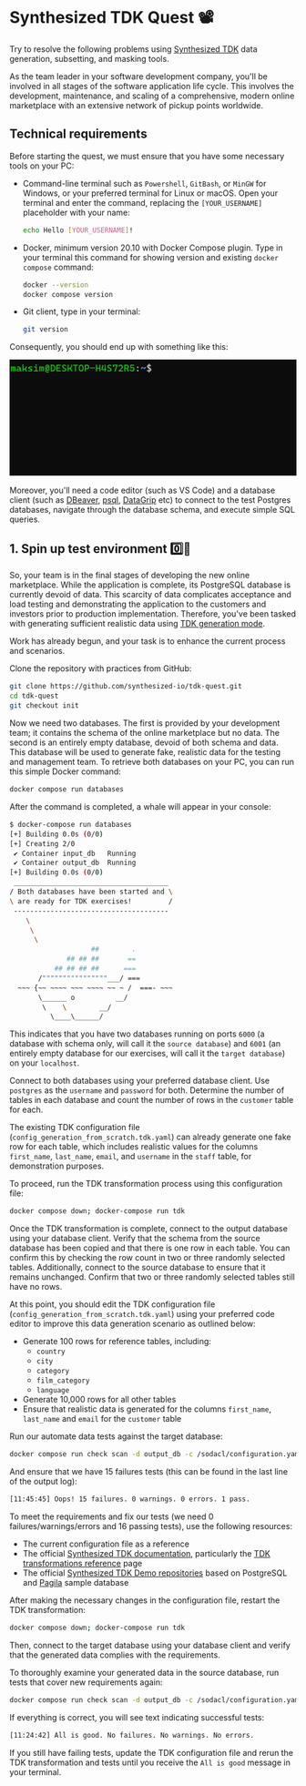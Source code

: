 # Synthesized TDK Quest 📽️

Try to resolve the following problems using [Synthesized TDK](https://docs.synthesized.io/tdk/latest/) data generation, subsetting, and masking tools.

As the team leader in your software development company, you'll be involved in all stages of the software application life cycle. This involves the development, maintenance, and scaling of a comprehensive, modern online marketplace with an extensive network of pickup points worldwide.

## Technical requirements

Before starting the quest, we must ensure that you have some necessary tools on your PC:

- Command-line terminal such as `Powershell`, `GitBash`, or `MinGW` for Windows, or your preferred terminal for Linux or macOS. Open your terminal and enter the command, replacing the `[YOUR_USERNAME]` placeholder with your name:
    
    ```bash
    echo Hello [YOUR_USERNAME]!
    ```
    
- Docker, minimum version 20.10 with Docker Compose plugin. Type in your terminal this command for showing version and existing `docker compose` command:
    
    ```bash
    docker --version
    docker compose version
    ```
    
- Git client, type in your terminal:
    
    ```bash
    git version
    ```

Consequently, you should end up with something like this:

![check-tools-version.gif](images/check-tools-version.gif)

Moreover, you'll need a code editor (such as VS Code) and a database client (such as [DBeaver](https://dbeaver.io/download/), [psql](https://www.postgresql.org/docs/current/app-psql.html), [DataGrip](https://www.jetbrains.com/datagrip/) etc) to connect to the test Postgres databases, navigate through the database schema, and execute simple SQL queries.

## 1. Spin up test environment 0️⃣🧪

So, your team is in the final stages of developing the new online marketplace. While the application is complete, its PostgreSQL database is currently devoid of data. This scarcity of data complicates acceptance and load testing and demonstrating the application to the customers and investors prior to production implementation. Therefore, you've been tasked with generating sufficient realistic data using [TDK generation mode](https://docs.synthesized.io/tdk/latest/user_guide/tutorial/generation).

Work has already begun, and your task is to enhance the current process and scenarios.

Clone the repository with practices from GitHub:

```bash
git clone https://github.com/synthesized-io/tdk-quest.git
cd tdk-quest
git checkout init
```

Now we need two databases. The first is provided by your development team; it contains the schema of the online marketplace but no data. The second is an entirely empty database, devoid of both schema and data. This database will be used to generate fake, realistic data for the testing and management team. To retrieve both databases on your PC, you can run this simple Docker command:

```bash
docker compose run databases
```

After the command is completed, a whale will appear in your console:

```bash
$ docker-compose run databases
[+] Building 0.0s (0/0)                                                                               docker:default
[+] Creating 2/0
 ✔ Container input_db   Running                                                                                 0.0s
 ✔ Container output_db  Running                                                                                 0.0s
[+] Building 0.0s (0/0)                                                                               docker:default
 ______________________________________
/ Both databases have been started and \
\ are ready for TDK exercises!         /
 --------------------------------------
    \
     \
      \
                    ##        .
              ## ## ##       ==
           ## ## ## ##      ===
       /""""""""""""""""___/ ===
  ~~~ {~~ ~~~~ ~~~ ~~~~ ~~ ~ /  ===- ~~~
       \______ o          __/
        \    \        __/
          \____\______/
```

This indicates that you have two databases running on ports `6000` (a database with schema only, will call it the `source database`) and `6001` (an entirely empty database for our exercises, will call it the `target database`) on your `localhost`.

Connect to both databases using your preferred database client. Use `postgres` as the `username` and `password` for both. Determine the number of tables in each database and count the number of rows in the `customer` table for each.

The existing TDK configuration file (`config_generation_from_scratch.tdk.yaml`) can already generate one fake row for each table, which includes realistic values for the columns `first_name`, `last_name`, `email`, and `username` in the `staff` table, for demonstration purposes.

To proceed, run the TDK transformation process using this configuration file:

```bash
docker compose down; docker-compose run tdk
```

Once the TDK transformation is complete, connect to the output database using your database client. Verify that the schema from the source database has been copied and that there is one row in each table. You can confirm this by checking the row count in two or three randomly selected tables. Additionally, connect to the source database to ensure that it remains unchanged. Confirm that two or three randomly selected tables still have no rows.

At this point, you should edit the TDK configuration file (`config_generation_from_scratch.tdk.yaml`) using your preferred code editor to improve this data generation scenario as outlined below:

- Generate 100 rows for reference tables, including:
    - `country`
    - `city`
    - `category`
    - `film_category`
    - `language`
- Generate 10,000 rows for all other tables
- Ensure that realistic data is generated for the columns `first_name`, `last_name` and `email` for the `customer` table

Run our automate data tests against the target database:

```bash
docker compose run check scan -d output_db -c /sodacl/configuration.yaml /sodacl/checks_for_generation_from_scratch.yaml
```

And ensure that we have 15 failures tests (this can be found in the last line of the output log):

```bash
[11:45:45] Oops! 15 failures. 0 warnings. 0 errors. 1 pass.
```

To meet the requirements and fix our tests (we need 0 failures/warnings/errors and 16 passing tests), use the following resources:

- The current configuration file as a reference
- The official [Synthesized TDK documentation](https://docs.synthesized.io/tdk/latest/), particularly the [TDK transformations reference](https://docs.synthesized.io/tdk/latest/user_guide/reference/transformations) page
- The official [Synthesized TDK Demo repositories](https://github.com/synthesized-io/tdk-demo/tree/main/postgres) based on PostgreSQL and [Pagila](https://github.com/devrimgunduz/pagila) sample database

After making the necessary changes in the configuration file, restart the TDK transformation:

```bash
docker compose down; docker-compose run tdk
```

Then, connect to the target database using your database client and verify that the generated data complies with the requirements.

To thoroughly examine your generated data in the source database, run tests that cover new requirements again:

```bash
docker compose run check scan -d output_db -c /sodacl/configuration.yaml /sodacl/checks_for_generation_from_scratch.yaml
```

If everything is correct, you will see text indicating successful tests:

```bash
[11:24:42] All is good. No failures. No warnings. No errors.
```

If you still have failing tests, update the TDK configuration file and rerun the TDK transformation and tests until you receive the `All is good` message in your terminal.
